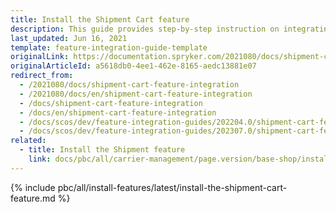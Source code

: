 ```yaml
---
title: Install the Shipment Cart feature
description: This guide provides step-by-step instruction on integrating Shipment + Cart feature into the Spryker-based project.
last_updated: Jun 16, 2021
template: feature-integration-guide-template
originalLink: https://documentation.spryker.com/2021080/docs/shipment-cart-feature-integration
originalArticleId: a5618db0-4ee1-462e-8165-aedc13881e07
redirect_from:
  - /2021080/docs/shipment-cart-feature-integration
  - /2021080/docs/en/shipment-cart-feature-integration
  - /docs/shipment-cart-feature-integration
  - /docs/en/shipment-cart-feature-integration
  - /docs/scos/dev/feature-integration-guides/202204.0/shipment-cart-feature-integration.html
  - /docs/scos/dev/feature-integration-guides/202307.0/shipment-cart-feature-integration.html
related:
  - title: Install the Shipment feature
    link: docs/pbc/all/carrier-management/page.version/base-shop/install-and-upgrade/install-features/install-the-shipment-feature.html
---
```


<!-- This feature replaces the previous Shipment + Cart feature -->

{% include pbc/all/install-features/latest/install-the-shipment-cart-feature.md %} <!-- To edit, see /_includes/pbc/all/install-features/latest/install-the-shipment-cart-feature.md -->
